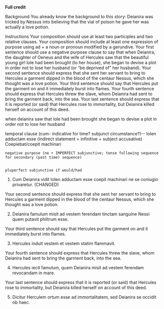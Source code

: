 **Full credit**

Background
You already know the background to this story: Deianira was tricked by Nessus into believing that the vial of poison he gave her was actually a love potion.

Instructions
Your composition should use at least two participles and two relative clauses.
Your composition should include at least one expression of purpose using ad + a noun or pronoun modified by a gerundive.
Your first sentence should use a negative purpose clause to say that when Deianira, the daughter of Oeneus and the wife of Hercules saw that the beautiful young girl Iole had been brought (to her house), she began to devise a plot in order not to lose her husband (or “be deprived of” her husband).
Your second sentence should express that she sent her servant to bring to Hercules a garment dipped in the blood of the centaur Nessus, which she thought was a love potion.
Your third sentence should say that Hercules put the garment on and it immediately burst into flames.
Your fourth sentence should express that Hercules threw the slave, whom Deianira had sent to bring the garment back, into the sea.
Your last sentence should express that it is reported (or said) that Hercules rose to immortality, but Deianira killed herself on account of this deed.


when deianira saw
    that Iole had been brought
she began to devise a plot
    in order not to lose her husband 


  
temporal clause (cum- indicative for time? subjunct circumstance?)-- 
      Iolen adductam esse (indirect statement = infinitive + subject accusative)
Coepiebat/coepit machinari

    negative purpose (ne + IMPERFECT subjunctive; tense following sequence for secondary (past time) sequence)
    
    
    pluperfect subjunctive if would/had
    
    
1) Cum Deianira vidit Iolen adductam esse coepit machinari ne se coniugio privaretur. (CHANGED)

Your second sentence should express that she sent her servant to bring to Hercules a garment dipped in the blood of the centaur Nessus, which she thought was a love potion.

2) Deianira famulum misit ad vestem ferendam tinctam sanguine Nessi quem putavit philtrum esse.


Your third sentence should say that Hercules put the garment on and it immediately burst into flames.

3) Hercules induit vestem et vestem statim flammavit.  


Your fourth sentence should express that Hercules threw the slave, whom Deianira had sent to bring the garment back, into the sea.

4) Hercules iecit famulum, quem Deianira misit ad vestem ferendam revocandam in mare. 
 

Your last sentence should express that it is reported (or said) that Hercules rose to immortality, but Deianira killed herself on account of this deed.

5) Dicitur Herculem ortum esse ad immortalitatem, sed Deianira se occidit ob haec. 



